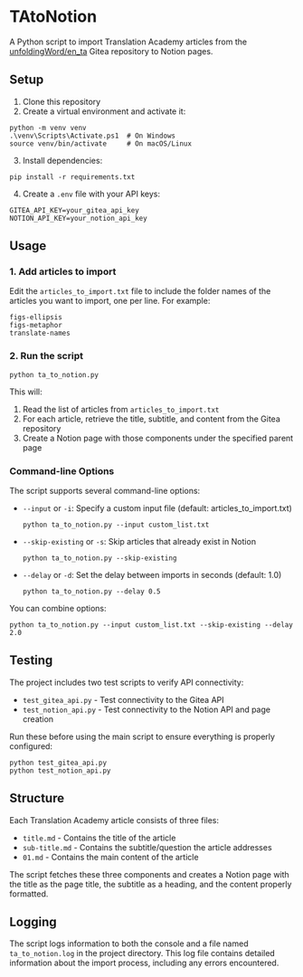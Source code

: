 # TAtoNotion

A Python script to import Translation Academy articles from the [unfoldingWord/en_ta](https://git.door43.org/unfoldingWord/en_ta) Gitea repository to Notion pages.

## Setup

1. Clone this repository
2. Create a virtual environment and activate it:
```
python -m venv venv
.\venv\Scripts\Activate.ps1  # On Windows
source venv/bin/activate     # On macOS/Linux
```
3. Install dependencies:
```
pip install -r requirements.txt
```
4. Create a `.env` file with your API keys:
```
GITEA_API_KEY=your_gitea_api_key
NOTION_API_KEY=your_notion_api_key
```

## Usage

### 1. Add articles to import

Edit the `articles_to_import.txt` file to include the folder names of the articles you want to import, one per line. For example:
```
figs-ellipsis
figs-metaphor
translate-names
```

### 2. Run the script

```
python ta_to_notion.py
```

This will:
1. Read the list of articles from `articles_to_import.txt`
2. For each article, retrieve the title, subtitle, and content from the Gitea repository
3. Create a Notion page with those components under the specified parent page

### Command-line Options

The script supports several command-line options:

- `--input` or `-i`: Specify a custom input file (default: articles_to_import.txt)
  ```
  python ta_to_notion.py --input custom_list.txt
  ```

- `--skip-existing` or `-s`: Skip articles that already exist in Notion
  ```
  python ta_to_notion.py --skip-existing
  ```

- `--delay` or `-d`: Set the delay between imports in seconds (default: 1.0)
  ```
  python ta_to_notion.py --delay 0.5
  ```

You can combine options:
```
python ta_to_notion.py --input custom_list.txt --skip-existing --delay 2.0
```

## Testing

The project includes two test scripts to verify API connectivity:

- `test_gitea_api.py` - Test connectivity to the Gitea API
- `test_notion_api.py` - Test connectivity to the Notion API and page creation

Run these before using the main script to ensure everything is properly configured:

```
python test_gitea_api.py
python test_notion_api.py
```

## Structure

Each Translation Academy article consists of three files:
- `title.md` - Contains the title of the article
- `sub-title.md` - Contains the subtitle/question the article addresses
- `01.md` - Contains the main content of the article

The script fetches these three components and creates a Notion page with the title as the page title, the subtitle as a heading, and the content properly formatted.

## Logging

The script logs information to both the console and a file named `ta_to_notion.log` in the project directory. This log file contains detailed information about the import process, including any errors encountered. 